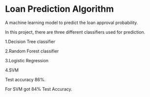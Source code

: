 # Loan Prediction Algorithm

A machine learning model to predict the loan approval probability.

In this project, there are three different classifiers used for prediction.

1.Decision Tree classifier
 
2.Random Forest classifier

3.Logistic Regression 

4.SVM 

Test accuracy 86%.

For SVM got 84% Test Accuracy.
